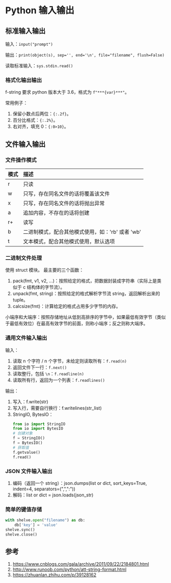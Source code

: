# Python 输入输出
## 标准输入输出
输入：`input("prompt")`

输出：`print(object(s), sep='', end='\n', file="filename", flush=False)`

读取标准输入：`sys.stdin.read()`

### 格式化输出输出
f-string 要求 python 版本大于 3.6，格式为 `f"***{var}***"`。

常用例子：
1. 保留小数点后两位：`{:.2f}`。
2. 百分比格式：`{:.2%}`。
3. 右对齐，填充 0：`{:0>10}`。

## 文件输入输出
### 文件操作模式
|模式|描述|
|:--|:--|
|r|只读|
|w|只写，存在同名文件的话将覆盖该文件|
|x|只写，存在同名文件的话将抛出异常|
|a|追加内容，不存在的话将创建|
|r+|读写|
|b|二进制模式，配合其他模式使用，如：'rb' 或者 'wb'|
|t|文本模式，配合其他模式使用，默认选项|

### 二进制文件处理
使用 struct 模块。
最主要的三个函数：
1. pack(fmt, v1, v2, ...)：按照给定的格式，把数据封装成字符串（实际上是类似于 c 结构体的字节流）。
2. unpack(fmt, string)：按照给定的格式解析字节流 string，返回解析出来的 tuple。
3. calcsize(fmt)：计算给定的格式占用多少字节的内存。

小端序和大端序：按照存储地址从低到高排序的字节中，如果最低有效字节（类似于最低有效位）在最高有效字节的前面，则称小端序；反之则称大端序。

### 通用文件输入输出
输入：
1. 读取 n 个字符 / n 个字节，未给定则读取所有：`f.read(n)`
2. 返回文件下一行：`f.next()`
3. 读取整行，包括 `\n`：`f.readline(n)`
4. 读取所有行，返回为一个列表：`f.readlines()`

输出：
1. 写入：f.write(str)
2. 写入行，需要自行换行：f.writelines(str_list)
3. StringIO, BytesIO：
    ```python
    from io import StringIO
    from io import BytesIO
    # 创建对象
    f = StringIO()
    f = BytesIO()
    # 获取值
    f.getvalue()
    f.read()
    ```

### JSON 文件输入输出
1. 编码（返回一个 string）：json.dumps(list or dict, sort_keys=True, indent=4, separators=(",",":"))
2. 解码：list or dict = json.loads(json_str)

### 简单的键值存储
```python
with shelve.open("filename") as db:
	db['key'] = 'value'
shelve.sync()
shelve.close()
```

## 参考
1. https://www.cnblogs.com/gala/archive/2011/09/22/2184801.html
2. http://www.runoob.com/python/att-string-format.html
3. https://zhuanlan.zhihu.com/p/39128162